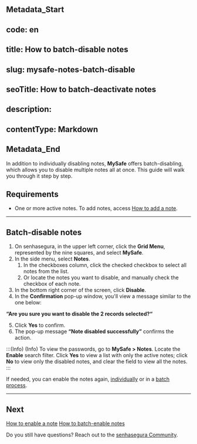 ## Metadata_Start 
## code: en
## title: How to batch-disable notes 
## slug: mysafe-notes-batch-disable 
## seoTitle: How to batch-deactivate notes 
## description:  
## contentType: Markdown 
## Metadata_End
In addition to individually disabling notes, **MySafe** offers batch-disabling, which allows you to disable multiple notes all at once. This guide will walk you through it step by step.

## Requirements

* One or more active notes. To add notes, access [How to add a note](/v3-32/docs/mysafe-notes-add).


* * *

## Batch-disable notes

1. On senhasegura, in the upper left corner, click the **Grid Menu**, represented by the nine squares, and select **MySafe**.
2. In the side menu, select **Notes**.
    1. In the checkboxes column, click the checked checkbox to select all notes from the list.
    2. Or locate the notes you want to disable, and manually check the checkbox of each note.
3. In the bottom right corner of the screen, click **Disable**.
4. In the **Confirmation** pop-up window, you'll view a message similar to the one below:

**“Are you sure you want to disable the 2 records selected?“**

5. Click **Yes** to confirm.
6. The pop-up message **“Note disabled successfully”** confirms the action.

:::(Info) (Info)
To view the passwords, go to **MySafe > Notes**. Locate the **Enable** search filter. Click **Yes** to view a list with only the active notes; click **No** to view only the disabled notes, and clear the field to view all the notes.
:::

 If needed, you can enable the notes again, [individually](/v3-32/docs/mysafe-notes-enable) or in a [batch process](/v3-32/docs/mysafe-notes-batch-enable).
***

## Next

[How to enable a note](/v3-32/docs/mysafe-notes-enable)
[How to batch-enable notes](/v3-32/docs/mysafe-notes-batch-enable)

Do you still have questions? Reach out to the [senhasegura Community](https://community.senhasegura.io/).
